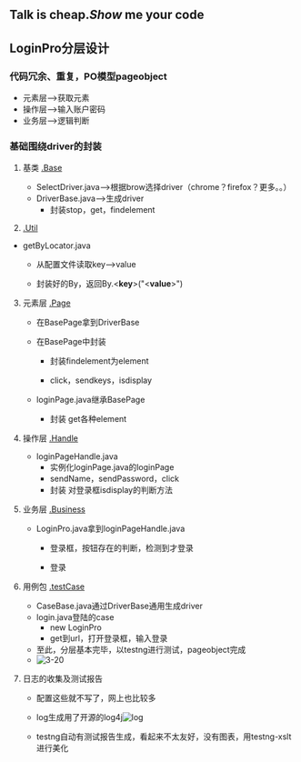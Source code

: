 ## Talk is cheap.*Show* me your code

## LoginPro分层设计

### 代码冗余、重复，PO模型pageobject

- 元素层-->获取元素
- 操作层-->输入账户密码
- 业务层-->逻辑判断

### 基础围绕driver的封装

1. 基类 [.Base](https://github.com/dqw6668/myStudy_in_seleniun/tree/master/src/loginLayer/Base)

   - SelectDriver.java-->根据brow选择driver（chrome？firefox？更多。。）
   - DriverBase.java-->生成driver
     - 封装stop，get，findelement

2.  [.Util](https://github.com/dqw6668/myStudy_in_seleniun/tree/master/src/loginLayer/Util)

   - getByLocator.java

     - 从配置文件读取key-->value

     - 封装好的By，返回By.<**key**>("<**value**>")

3. 元素层 [.Page](https://github.com/dqw6668/myStudy_in_seleniun/tree/master/src/loginLayer/Page)

   - 在BasePage拿到DriverBase

   - 在BasePage中封装

     - 封装findelement为element

     - click，sendkeys，isdisplay

   - loginPage.java继承BasePage

     - 封装 get各种element

4. 操作层 [.Handle](https://github.com/dqw6668/myStudy_in_seleniun/tree/master/src/loginLayer/Handle)

   - loginPageHandle.java
     - 实例化loginPage.java的loginPage
     - sendName，sendPassword，click
     - 封装 对登录框isdisplay的判断方法

5. 业务层 [.Business](https://github.com/dqw6668/myStudy_in_seleniun/tree/master/src/loginLayer/Business)

   - LoginPro.java拿到loginPageHandle.java

     - 登录框，按钮存在的判断，检测到才登录

     - 登录

6. 用例包 [.testCase](https://github.com/dqw6668/myStudy_in_seleniun/tree/master/src/loginLayer/testCase)

   - CaseBase.java通过DriverBase通用生成driver
   - login.java登陆的case
     - new LoginPro
     - get到url，打开登录框，输入登录
   - 至此，分层基本完毕，以testng进行测试，pageobject完成
   - ![3-20](https://github.com/dqw6668/myStudy_in_seleniun/blob/master/src/testLogin/pic/3-20run.png)

7. 日志的收集及测试报告

   - 配置这些就不写了，网上也比较多

   - log生成用了开源的log4j![log](https://github.com/dqw6668/myStudy_in_seleniun/blob/master/src/testLogin/pic/log4j.png)

   - testng自动有测试报告生成，看起来不太友好，没有图表，用testng-xslt进行美化
